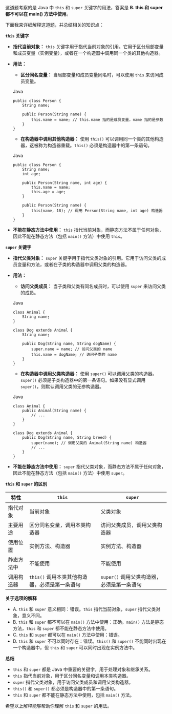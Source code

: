 这道题考察的是 Java 中 `this` 和 `super` 关键字的用法，答案是 **B. this 和 super 都不可以在 main() 方法中使用**。

下面我来详细解释这道题，并总结相关的知识点：

**`this` 关键字**

- **指代当前对象：** `this` 关键字用于指代当前对象的引用。它用于区分局部变量和成员变量（实例变量），或者在一个构造器中调用同一个类的其他构造器。
    
- **用法：**
    
    - **区分同名变量：** 当局部变量和成员变量同名时，可以使用 `this` 来访问成员变量。
    
    Java
    
    ```
    public class Person {
        String name;
    
        public Person(String name) {
            this.name = name; // this.name 指的是成员变量，name 指的是参数
        }
    }
    ```
    
    - **在构造器中调用其他构造器：** 使用 `this()` 可以调用同一个类的其他构造器，这被称为构造器重载。`this()` 必须是构造器中的第一条语句。
    
    Java
    
    ```
    public class Person {
        String name;
        int age;
    
        public Person(String name, int age) {
            this.name = name;
            this.age = age;
        }
    
        public Person(String name) {
            this(name, 18); // 调用 Person(String name, int age) 构造器
        }
    }
    ```
    
- **不能在静态方法中使用：** `this` 指代当前对象，而静态方法不属于任何对象，因此不能在静态方法（包括 `main()` 方法）中使用 `this`。
    

**`super` 关键字**

- **指代父类对象：** `super` 关键字用于指代父类对象的引用。它用于访问父类的成员变量和方法，或者在子类的构造器中调用父类的构造器。
    
- **用法：**
    
    - **访问父类成员：** 当子类和父类有同名成员时，可以使用 `super` 来访问父类的成员。
    
    Java
    
    ```
    class Animal {
        String name;
    }
    
    class Dog extends Animal {
        String name;
    
        public Dog(String name, String dogName) {
            super.name = name; // 访问父类的 name
            this.name = dogName; // 访问子类的 name
        }
    }
    ```
    
    - **在构造器中调用父类构造器：** 使用 `super()` 可以调用父类的构造器。`super()` 必须是子类构造器中的第一条语句。如果没有显式调用 `super()`，则默认调用父类的无参构造器。
    
    Java
    
    ```
    class Animal {
        public Animal(String name) {
            // ...
        }
    }
    
    class Dog extends Animal {
        public Dog(String name, String breed) {
            super(name); // 调用父类的 Animal(String name) 构造器
            // ...
        }
    }
    ```
    
- **不能在静态方法中使用：** `super` 指代父类对象，而静态方法不属于任何对象，因此不能在静态方法（包括 `main()` 方法）中使用 `super`。
    

**`this` 和 `super` 的区别**

|特性|`this`|`super`|
|---|---|---|
|指代对象|当前对象|父类对象|
|主要用途|区分同名变量，调用本类构造器|访问父类成员，调用父类构造器|
|使用位置|实例方法、构造器|实例方法、构造器|
|静态方法中|不能使用|不能使用|
|调用构造器|`this()` 调用本类其他构造器，必须是第一条语句|`super()` 调用父类构造器，必须是第一条语句|

**关于选项的解释**

- A. `this` 和 `super` 意义相同：错误。`this` 指代当前对象，`super` 指代父类对象，意义不同。
- B. `this` 和 `super` 都不可以在 `main()` 方法中使用：正确。`main()` 方法是静态方法，`this` 和 `super` 都不能在静态方法中使用。
- C. `this` 和 `super` 都可以在 `main()` 方法中使用：错误。
- D. `this` 和 `super` 不可以同时存在：错误。`this()` 和 `super()` 不能同时出现在一个构造器中，但 `this` 和 `super` 可以同时出现在实例方法中。

**总结**

- `this` 和 `super` 都是 Java 中重要的关键字，用于处理对象和继承关系。
- `this` 指代当前对象，用于区分同名变量和调用本类构造器。
- `super` 指代父类对象，用于访问父类成员和调用父类构造器。
- `this()` 和 `super()` 都必须是构造器中的第一条语句。
- `this` 和 `super` 都不能在静态方法中使用，包括 `main()` 方法。

希望以上解释能够帮助你理解 `this` 和 `super` 的用法。